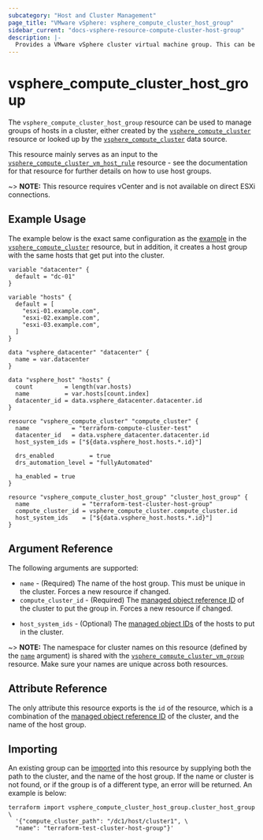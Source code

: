 ```yaml
---
subcategory: "Host and Cluster Management"
page_title: "VMware vSphere: vsphere_compute_cluster_host_group"
sidebar_current: "docs-vsphere-resource-compute-cluster-host-group"
description: |-
  Provides a VMware vSphere cluster virtual machine group. This can be used to manage groups of virtual machines for relevant rules in a cluster.
---
```


# vsphere_compute_cluster_host_group

The `vsphere_compute_cluster_host_group` resource can be used to manage groups
of hosts in a cluster, either created by the
[`vsphere_compute_cluster`][tf-vsphere-cluster-resource] resource or looked up
by the [`vsphere_compute_cluster`][tf-vsphere-cluster-data-source] data source.

[tf-vsphere-cluster-resource]: /docs/providers/vsphere/r/compute_cluster.html
[tf-vsphere-cluster-data-source]: /docs/providers/vsphere/d/compute_cluster.html

This resource mainly serves as an input to the
[`vsphere_compute_cluster_vm_host_rule`][tf-vsphere-cluster-vm-host-rule-resource]
resource - see the documentation for that resource for further details on how
to use host groups.

[tf-vsphere-cluster-vm-host-rule-resource]: /docs/providers/vsphere/r/compute_cluster_vm_host_rule.html

~> **NOTE:** This resource requires vCenter and is not available on direct ESXi
connections.

## Example Usage

The example below is the exact same configuration as the
[example][tf-vsphere-cluster-resource-example] in the
[`vsphere_compute_cluster`][tf-vsphere-cluster-resource] resource, but in
addition, it creates a host group with the same hosts that get put into the
cluster.

[tf-vsphere-cluster-resource-example]: /docs/providers/vsphere/r/compute_cluster.html#example-usage

```hcl
variable "datacenter" {
  default = "dc-01"
}

variable "hosts" {
  default = [
    "esxi-01.example.com",
    "esxi-02.example.com",
    "esxi-03.example.com",
  ]
}

data "vsphere_datacenter" "datacenter" {
  name = var.datacenter
}

data "vsphere_host" "hosts" {
  count         = length(var.hosts)
  name          = var.hosts[count.index]
  datacenter_id = data.vsphere_datacenter.datacenter.id
}

resource "vsphere_compute_cluster" "compute_cluster" {
  name            = "terraform-compute-cluster-test"
  datacenter_id   = data.vsphere_datacenter.datacenter.id
  host_system_ids = ["${data.vsphere_host.hosts.*.id}"]

  drs_enabled          = true
  drs_automation_level = "fullyAutomated"

  ha_enabled = true
}

resource "vsphere_compute_cluster_host_group" "cluster_host_group" {
  name               = "terraform-test-cluster-host-group"
  compute_cluster_id = vsphere_compute_cluster.compute_cluster.id
  host_system_ids    = ["${data.vsphere_host.hosts.*.id}"]
}
```

## Argument Reference

The following arguments are supported:

* `name` - (Required) The name of the host group. This must be unique in the
  cluster. Forces a new resource if changed.
* `compute_cluster_id` - (Required) The [managed object reference
  ID][docs-about-morefs] of the cluster to put the group in.  Forces a new
  resource if changed.

[docs-about-morefs]: /docs/providers/vsphere/index.html#use-of-managed-object-references-by-the-vsphere-provider

* `host_system_ids` - (Optional) The [managed object IDs][docs-about-morefs] of
  the hosts to put in the cluster.

~> **NOTE:** The namespace for cluster names on this resource (defined by the
[`name`](#name) argument) is shared with the
[`vsphere_compute_cluster_vm_group`][tf-vsphere-cluster-vm-group-resource]
resource. Make sure your names are unique across both resources.

[tf-vsphere-cluster-vm-group-resource]: /docs/providers/vsphere/r/compute_cluster_vm_group.html

## Attribute Reference

The only attribute this resource exports is the `id` of the resource, which is
a combination of the [managed object reference ID][docs-about-morefs] of the
cluster, and the name of the host group.

## Importing

An existing group can be [imported][docs-import] into this resource by
supplying both the path to the cluster, and the name of the host group. If the
name or cluster is not found, or if the group is of a different type, an error
will be returned. An example is below:

[docs-import]: https://developer.hashicorp.com/terraform/cli/import

```shell
terraform import vsphere_compute_cluster_host_group.cluster_host_group \
  '{"compute_cluster_path": "/dc1/host/cluster1", \
  "name": "terraform-test-cluster-host-group"}'
```
